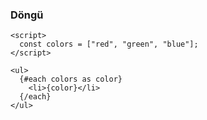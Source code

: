### Döngü
```svelte
<script>
  const colors = ["red", "green", "blue"];
</script>

<ul>
  {#each colors as color}
    <li>{color}</li>
  {/each}
</ul>
```
